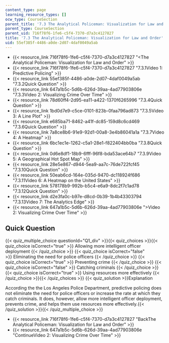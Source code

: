 ```yaml
---
content_type: page
learning_resource_types: []
ocw_type: CourseSection
parent_title: '7.3 The Analytical Policeman: Visualization for Law and Order'
parent_type: CourseSection
parent_uid: 716f78f6-1fe6-c5f4-7370-d7a3c4127827
title: '7.3 The Analytical Policeman: Visualization for Law and Order'
uid: 55ef385f-4486-a0de-2d07-4daf0049a5ab
---
```


*   {{< resource_link 716f78f6-1fe6-c5f4-7370-d7a3c4127827 "\<The Analytical Policeman: Visualization for Law and Order" >}}
*   {{< resource_link 716f78f6-1fe6-c5f4-7370-d7a3c4127827 "7.3.1Video 1: Predictive Policing" >}}
*   {{< resource_link 55ef385f-4486-a0de-2d07-4daf0049a5ab "7.3.2Quick Question" >}}
*   {{< resource_link 647a1b5c-5d6b-626d-39aa-4ad77903806e "7.3.3Video 2: Visualizing Crime Over Time" >}}
*   {{< resource_link 78d60ff4-2d95-ea11-a422-1370f6265996 "7.3.4Quick Question" >}}
*   {{< resource_link 1bd0d7e9-c5ce-0101-823b-0faa796ad873 "7.3.5Video 3: A Line Plot" >}}
*   {{< resource_link e685ba71-8462-a41f-dc85-159d8c6cd469 "7.3.6Quick Question" >}}
*   {{< resource_link 7a8ce8b6-91e9-92d1-00a8-3e4b86041a1a "7.3.7Video 4: A Heatmap" >}}
*   {{< resource_link 6bc1ec1e-1262-c5a1-28e1-f822404bb0ba "7.3.8Quick Question" >}}
*   {{< resource_link 0d6e8df1-18b9-6fff-96f8-bda53ace64b7 "7.3.9Video 5: A Geographical Hot Spot Map" >}}
*   {{< resource_link 28e5e867-d944-5ea9-aa7c-76de722fcf45 "7.3.10Quick Question" >}}
*   {{< resource_link 50eab6cd-164e-035d-9470-dc118924f686 "7.3.11Video 6: A Heatmap on the United States" >}}
*   {{< resource_link 578178b9-992b-b5c4-e6a9-8dc2f7c1ad78 "7.3.12Quick Question" >}}
*   {{< resource_link d2e3fa0c-b97e-d8cd-0b39-1b4b43303794 "7.3.13Video 7: The Analytics Edge" >}}
*   {{< resource_link 647a1b5c-5d6b-626d-39aa-4ad77903806e "\>Video 2: Visualizing Crime Over Time" >}}

Quick Question
--------------

{{< quiz_multiple_choice questionId="Q1_div" >}}{{< quiz_choices >}}{{< quiz_choice isCorrect="true" >}}&nbsp;Allowing more intelligent officer deployment&nbsp;{{< /quiz_choice >}}
{{< quiz_choice isCorrect="false" >}}&nbsp;Eliminating the need for police officers&nbsp;{{< /quiz_choice >}}
{{< quiz_choice isCorrect="true" >}}&nbsp;Preventing crime&nbsp;{{< /quiz_choice >}}
{{< quiz_choice isCorrect="false" >}}&nbsp;Catching criminals&nbsp;{{< /quiz_choice >}}
{{< quiz_choice isCorrect="true" >}}&nbsp;Using resources more effectively&nbsp;{{< /quiz_choice >}}{{< /quiz_choices >}}
{{< quiz_solution >}}Explanation

According the the Los Angeles Police Department, predictive policing does not eliminate the need for police officers or increase the rate at which they catch criminals. It does, however, allow more intelligent officer deployment, prevents crime, and helps them use resources more effectively.{{< /quiz_solution >}}{{< /quiz_multiple_choice >}}

*   {{< resource_link 716f78f6-1fe6-c5f4-7370-d7a3c4127827 "BackThe Analytical Policeman: Visualization for Law and Order" >}}
*   {{< resource_link 647a1b5c-5d6b-626d-39aa-4ad77903806e "ContinueVideo 2: Visualizing Crime Over Time" >}}
